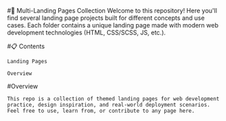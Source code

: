 #🚀 Multi-Landing Pages Collection
Welcome to this repository! Here you'll find several landing page projects built for different concepts and use cases. Each folder contains a unique landing page made with modern web development technologies (HTML, CSS/SCSS, JS, etc.).

#📋 Contents

    Landing Pages

    Overview

#Overview

    This repo is a collection of themed landing pages for web development practice, design inspiration, and real-world deployment scenarios. Feel free to use, learn from, or contribute to any page here.
